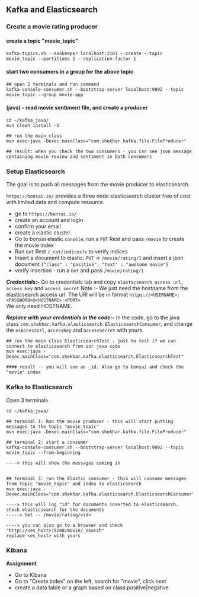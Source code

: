## Kafka and Elasticsearch


### Create a movie rating producer

#### create a topic "movie_topic"

```
kafka-topics.sh --zookeeper localhost:2181 --create --topic movie_topic --partitions 2 --replication-factor 1
```

#### start two consumers in a group for the above topic

```
## open 2 terminals and run command
kafka-console-consumer.sh --bootstrap-server localhost:9092 --topic movie_topic --group movie-app
```


#### (java) - read movie sentiment file, and create a producer

```
cd ~/kafka_java/
mvn clean install -U

## run the main class
mvn exec:java -Dexec.mainClass="com.shekhar.kafka.file.FileProducer"

## result: when you check the two consumers - you can see json message containing movie review and sentiment in both consumers
```


### Setup Elasticsearch

The goal is to push all messages from the movie producer to elasticsearch.

`https://bonsai.io/` provides a three node elasticsearch cluster free of cost with limited data and compute resource.

- go to `https://bonsai.io/`
- create an account and login
- confirm your email
- create a elastic cluster
- Go to bonsai elastic `console`, run a `PUT` Rest and pass `/movie` to create the movie index
- Run `Get` Rest `/_cat/indices?v` to verify indices
- Insert a document to elastic: `PUT` -> `/movie/rating/1` and insert a json document `{"class" : "positive", "text" : "awesome movie"}`
- verify insertion - run a `Get` and pass `/movie/rating/1`

<b>*Credentials:-*</b> Go to credentials tab and copy `elasticsearch access url`, `access key` and `access secret` 
Note :- We just need the hostname from the elasticsearch access url. The URl will be in format `https://<USERNAME>:<PASSWORD>@<HOSTNAME>:<PORT>` <br>
We only need HOSTNAME.


<b>*Replace with your credentials in the code:-*</b>
In the code, go to the java class `com.shekhar.kafka.elasticsearch.ElasticsearchConsumer`, and change the `esAccessUrl`, `accessKey` and `accessSecret` with yours.


```
## run the main class ElasticsearchTest - just to test if we can connect to elasticsearch from our java code
mvn exec:java -Dexec.mainClass="com.shekhar.kafka.elasticsearch.ElasticsearchTest"

#### result -- you will see an _id. Also go to bonsai and check the "movie" index
```


### Kafka to Elasticsearch

Open 3 terminals

```
cd ~/kafka_java/

## terminal 1: Run the movie producer - this will start putting messages to the topic "movie_topic"
mvn exec:java -Dexec.mainClass="com.shekhar.kafka.file.FileProducer"

## terminal 2: start a consumer
kafka-console-consumer.sh --bootstrap-server localhost:9092 --topic movie_topic --from-beginning

----> this will show the messages coming in


## terminal 3: run the Elastic consumer - this will consume messages from topic "movie_topic" and index to elasticsearch
mvn exec:java -Dexec.mainClass="com.shekhar.kafka.elasticsearch.ElasticsearchConsumer"

----> this will log "id" for documents inserted to elasticsearch. check elasticsearch for the documents
-----> Get -- /movie/rating/<id>

----> you can also go to a browser and check "http://<es_host>:9200/movie/_search"
replace <es_host> with yours
```


### Kibana

<b>Assignment</b>

- Go to Kibana
- Go to "Create index" on the left, search for "movie", click next
- create a data table or a graph based on class:positive|negative
